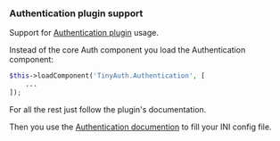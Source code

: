 ### Authentication plugin support

Support for [Authentication plugin](https://github.com/cakephp/authentication) usage.

Instead of the core Auth component you load the Authentication component:

```php
$this->loadComponent('TinyAuth.Authentication', [
    ...
]);
```

For all the rest just follow the plugin's documentation.

Then you use the [Authentication documention](Authentication.md) to fill your INI config file.
